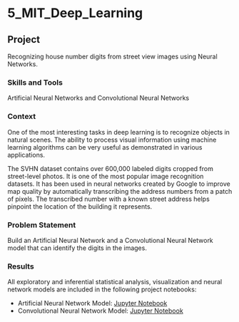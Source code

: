 # 5_MIT_Deep_Learning
## Project
Recognizing house number digits from street view images using Neural Networks.

### Skills and Tools
Artificial Neural Networks and Convolutional Neural Networks

### Context
One of the most interesting tasks in deep learning is to recognize objects in natural scenes. The ability to process visual information using machine learning algorithms can be very useful as demonstrated in various applications.

The SVHN dataset contains over 600,000 labeled digits cropped from street-level photos. It is one of the most popular image recognition datasets. It has been used in neural networks created by Google to improve map quality by automatically transcribing the address numbers from a patch of pixels. The transcribed number with a known street address helps pinpoint the location of the building it represents.

### Problem Statement
Build an Artificial Neural Network and a Convolutional Neural Network model that can identify the digits in the images.

### Results
All exploratory and inferential statistical analysis, visualization and neural network models are included in the following project notebooks:
- Artificial Neural Network Model: [Jupyter Notebook](NN_Project_Learner_Notebook_SVHN%20.ipynb)
- Convolutional Neural Network Model: [Jupyter Notebook](CNN_Project_Learner_Notebook_SVHN.ipynb) 


